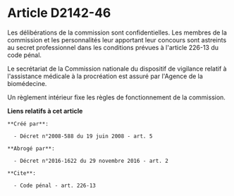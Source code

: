# Article D2142-46

Les délibérations de la commission sont confidentielles. Les membres de la commission et les personnalités leur apportant
leur concours sont astreints au secret professionnel dans les conditions prévues à l'article 226-13 du code pénal. 

Le secrétariat de la Commission nationale du dispositif de vigilance relatif à l'assistance médicale à la procréation est
assuré par l'Agence de la biomédecine. 

Un règlement intérieur fixe les règles de fonctionnement de la commission.

**Liens relatifs à cet article**

	**Créé par**:

	  - Décret n°2008-588 du 19 juin 2008 - art. 5

	**Abrogé par**:

	  - Décret n°2016-1622 du 29 novembre 2016 - art. 2

	**Cite**:

	  - Code pénal - art. 226-13
